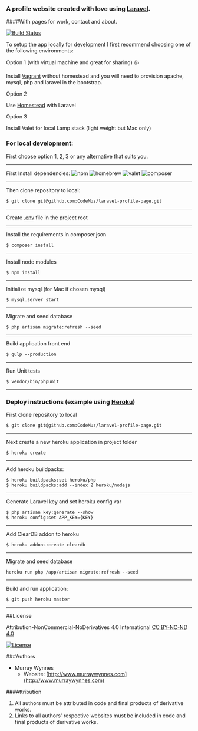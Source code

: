 ### A profile website created with love using [Laravel](https://laravel.com).
####With pages for work, contact and about.

[![Build Status](https://travis-ci.org/CodeMuz/laravel-profile-page.svg?branch=master)](https://travis-ci.org/CodeMuz/laravel-profile-page)

To setup the app locally for development I first recommend choosing one of the following environments:

Option 1 (with virtual machine and great for sharing) :+1:

Install [Vagrant](https://www.vagrantup.com) without homestead and you will need to provision apache, mysql, php and laravel in the bootstrap.

Option 2

Use [Homestead](https://laravel.com/docs/5.2/homestead) with Laravel

Option 3

Install Valet for local Lamp stack (light weight but Mac only)


### For local development:


First choose option 1, 2, 3 or any alternative that suits you.

 ----------
First Install dependencies:
 ![npm](https://img.shields.io/badge/npm-2.11.3-blue.svg) ![homebrew](https://img.shields.io/badge/Homebrew-0.9.9-blue.svg) ![valet](https://img.shields.io/badge/Valet-1.1.12-blue.svg)
![composer](https://img.shields.io/badge/Composer-1.1.0-blue.svg)

 ----------
Then clone repository to local:
```
$ git clone git@github.com:CodeMuz/laravel-profile-page.git
```
 ----------
Create [.env](https://github.com/laravel/laravel/blob/master/.env.example) file in the project root

 ----------
Install the requirements in composer.json
```
$ composer install
```

 ----------
Install node modules
```
$ npm install
```

 ----------
Initialize mysql (for Mac if chosen mysql)
```
$ mysql.server start
```

 ----------
Migrate and seed database
```
$ php artisan migrate:refresh --seed
```

 ----------
Build application front end
```
$ gulp --production
```

 ----------
Run Unit tests
```
$ vendor/bin/phpunit
```


----------


###  Deploy instructions (example using [Heroku](https://dashboard.heroku.com/))


First clone repository to local
```
$ git clone git@github.com:CodeMuz/laravel-profile-page.git
```

 ----------
Next create a new heroku application in project folder
```
$ heroku create
```

 ----------
Add heroku buildpacks:
```
$ heroku buildpacks:set heroku/php
$ heroku buildpacks:add --index 2 heroku/nodejs
```

 ----------
Generate Laravel key and set heroku config var
```
$ php artisan key:generate --show
$ heroku config:set APP_KEY={KEY}
```

 ----------
Add ClearDB addon to heroku
```
$ heroku addons:create cleardb
```

 ----------
Migrate and seed database
```
heroku run php /app/artisan migrate:refresh --seed
```

 ----------
Build and run application:
```
$ git push heroku master
```

----------

##License

Attribution-NonCommercial-NoDerivatives 4.0 International
[CC BY-NC-ND 4.0](http://creativecommons.org/licenses/by-nc-nd/4.0/) 

[![License](https://licensebuttons.net/l/by-nc-nd/3.0/88x31.png)](http://creativecommons.org/licenses/by-nc-nd/4.0/)

###Authors

* Murray Wynnes
    * Website: [http://www.murraywynnes.com](http://www.murraywynnes.com)

###Attribution

1. All authors must be attributed in code and final products of derivative works.
2. Links to all authors' respective websites must be included in code and final products of derivative works.